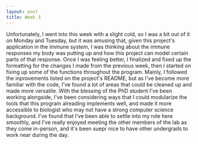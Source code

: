 ```yaml
---
layout: post
title: Week 3
---
```


Unfortunately, I went into this week with a slight cold, so I was a bit out of it on Monday and Tuesday, but it was amusing that, given this project's application in the immune system, I was thinking about the immune responses my body was putting up and how this project can model certain parts of that response. Once I was feeling better, I finalized and fixed up the formatting for the changes I made from the previous week, then I started on fixing up some of the functions throughout the program. Mainly, I followed the inprovements listed on the project's README, but as I've become more familiar with the code, I've found a lot of areas that could be cleaned up and made more versatile. With the blessing of the PhD student I've been working alongside, I've been considering ways that I could modularize the tools that this program alreading implements well, and made it more accessible to biologist who may not have a strong computer science background. I've found that I've been able to settle into my role here smoothly, and I've really enjoyed meeting the other members of the lab as they come in-person, and it's been suepr nice to have other undergrads to work near during the day.
